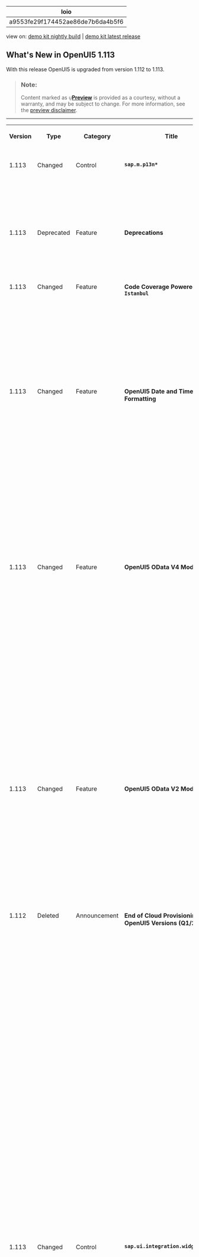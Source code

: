 <!-- loioa9553fe29f174452ae86de7b6da4b5f6 -->

| loio |
| -----|
| a9553fe29f174452ae86de7b6da4b5f6 |

<div id="loio">

view on: [demo kit nightly build](https://sdk.openui5.org/nightly/#/topic/a9553fe29f174452ae86de7b6da4b5f6) | [demo kit latest release](https://sdk.openui5.org/topic/a9553fe29f174452ae86de7b6da4b5f6)</div>

<link rel="stylesheet" type="text/css" href="css/sap-icons.css"/>

## What's New in OpenUI5 1.113

With this release OpenUI5 is upgraded from version 1.112 to 1.113.

> ### Note:  
> Content marked as <span style="color:#666666;"><span class="SAP-icons-V5"></span></span>**[Preview](https://help.sap.com/docs/whats-new-disclaimer)** is provided as a courtesy, without a warranty, and may be subject to change. For more information, see the [preview disclaimer](https://help.sap.com/docs/whats-new-disclaimer).

****


<table>
<tr>
<th valign="top">

Version

</th>
<th valign="top">

Type

</th>
<th valign="top">

Category

</th>
<th valign="top">

Title

</th>
<th valign="top">

Description

</th>
<th valign="top">

Action

</th>
<th valign="top">

Available as of

</th>
</tr>
<tr>
<td valign="top">

1.113 

</td>
<td valign="top">

Changed 

</td>
<td valign="top">

Control 

</td>
<td valign="top">

**`sap.m.p13n*`** 

</td>
<td valign="top">

**`sap.m.p13n*`**

We have further improved the usability and accessibility of the *View Settings* dialog: You can now move items up and down using keyboard shortcuts. For more information, see the [Sample](https://sdk.openui5.org/entity/sap.ui.comp.smarttable.SmartTable/sample/sap.ui.comp.sample.smarttable).

<sub>Changed•Control•Info Only•1.113</sub>

</td>
<td valign="top">

Info Only 

</td>
<td valign="top">

2023-04-20

</td>
</tr>
<tr>
<td valign="top">

1.113 

</td>
<td valign="top">

Deprecated 

</td>
<td valign="top">

Feature 

</td>
<td valign="top">

**Deprecations** 

</td>
<td valign="top">

**Deprecations**

There are currently no major deprecations. For a complete list of all deprecations, see [Deprecated APIs](https://sdk.openui5.org/api/deprecated).

<sub>Deprecated•Feature•Info Only•1.113</sub>

</td>
<td valign="top">

Info Only 

</td>
<td valign="top">

2023-04-20

</td>
</tr>
<tr>
<td valign="top">

1.113 

</td>
<td valign="top">

Changed 

</td>
<td valign="top">

Feature 

</td>
<td valign="top">

**Code Coverage Powered by `Istanbul`** 

</td>
<td valign="top">

**Code Coverage Powered by `Istanbul`**

OpenUI5 already provides a deep integration of `QUnit` and code coverage measurement. We now introduce `Istanbul` as a modern JavaScript code instrumenter, which is intended to eventually replace the former, now legacy solution based on `Blanket.js`.

To start taking advantage of the more future-proof and feature-rich `Istanbul` solution, see the updated [code coverage documentation](Code_Coverage_Measurement_7ef3242.md).

<sub>Changed•Feature•Info Only•1.113</sub>

</td>
<td valign="top">

Info Only 

</td>
<td valign="top">

2023-04-20

</td>
</tr>
<tr>
<td valign="top">

1.113 

</td>
<td valign="top">

Changed 

</td>
<td valign="top">

Feature 

</td>
<td valign="top">

**OpenUI5 Date and Time Formatting** 

</td>
<td valign="top">

**OpenUI5 Date and Time Formatting**

The new version of OpenUI5 introduces the following formatting features:

-   You can now centrally configure calendar week numbering via the new `calendarWeekNumbering` configuration parameter. Note that the `calendarWeekNumbering` format option introduced with OpenUI5 1.108 for `sap.ui.core.format.DateFormat` overrules the central configuration.

    For more information, see [Configuration Options and URL Parameters](Configuration_Options_and_URL_Parameters_91f2d03.md).

-   We provide the new `intervalDelimiter` format option for `sap.ui.core.format.DateFormat`. If an `intervalDelimiter` is set, the locale-specific rules for displaying a range as defined in the Common Locale Data Repository are overruled; the two parts of the range are formatted individually, and the given delimiter is used.


<sub>Changed•Feature•Info Only•1.113</sub>

</td>
<td valign="top">

Info Only 

</td>
<td valign="top">

2023-04-20

</td>
</tr>
<tr>
<td valign="top">

1.113 

</td>
<td valign="top">

Changed 

</td>
<td valign="top">

Feature 

</td>
<td valign="top">

**OpenUI5 OData V4 Model** 

</td>
<td valign="top">

**OpenUI5 OData V4 Model**

The new version of the OpenUI5 OData V4 model introduces the following features:

-   You can now delete nested transient records that were created using the experimental Deep Create feature provided with OpenUI5 1.112. Any initial data handed over to `sap.ui.model.odata.v4.ODataListBinding#create` can now contain nested entities.

    For more information, see the [API Reference](https://sdk.openui5.org/api/sap.ui.model.odata.v4.ODataListBinding/methods/create).

-   In read-only scenarios, you can now combine the experimental hierarchy feature introduced with OpenUI5 1.105 with the `sap.ui.model.odata.v4.Context#setKeepAlive` and `sap.ui.model.odata.v4.ODataModel#getKeepAliveContext` data synchronization methods described in [Data Reuse](Data_Reuse_648e360.md).

    For more information, see the API Reference for [`setKeepAlive`](https://sdk.openui5.org/api/sap.ui.model.odata.v4.Context/methods/setKeepAlive) and [`getKeepAliveContext`](https://sdk.openui5.org/api/sap.ui.model.odata.v4.ODataModel/methods/getKeepAliveContext).

-   The `sap.ui.model.odata.v4.Context#resetChanges` API introduced as an experimental feature with OpenUI5 1.109 is now generally available.

    For more information, see the [API Reference](https://sdk.openui5.org/api/sap.ui.model.odata.v4.Context/methods/resetChanges).


<sub>Changed•Feature•Info Only•1.113</sub>

</td>
<td valign="top">

Info Only 

</td>
<td valign="top">

2023-04-20

</td>
</tr>
<tr>
<td valign="top">

1.113 

</td>
<td valign="top">

Changed 

</td>
<td valign="top">

Feature 

</td>
<td valign="top">

**OpenUI5 OData V2 Model** 

</td>
<td valign="top">

**OpenUI5 OData V2 Model**

You can now prevent the activation of a new inactive entity by using `sap.ui.base.Event#preventDefault` in the handler of the `createActivate` event of an `sap.ui.model.odata.v2.ODataListBinding`. Note that user input into inactive rows is regarded as a pending change by `sap.ui.model.odata.v2.ODataModel#hasPendingChanges`; it can be reset using `sap.ui.model.odata.v2.ODataModel#resetChanges`.

For more information, see the API Reference for [`hasPendingChanges`](https://sdk.openui5.org/api/sap.ui.model.odata.v2.ODataModel/methods/hasPendingChanges), [`resetChanges`](https://sdk.openui5.org/api/sap.ui.model.odata.v2.ODataModel/methods/resetChanges), and [`Event.preventDefault`](https://sdk.openui5.org/api/sap.ui.base.Event/methods/preventDefault).

<sub>Changed•Feature•Info Only•1.113</sub>

</td>
<td valign="top">

Info Only 

</td>
<td valign="top">

2023-04-20

</td>
</tr>
<tr>
<td valign="top">

1.112

</td>
<td valign="top">

Deleted 

</td>
<td valign="top">

Announcement 

</td>
<td valign="top">

**End of Cloud Provisioning for OpenUI5 Versions \(Q1/2023\)** 

</td>
<td valign="top">

**End of Cloud Provisioning for OpenUI5 Versions \(Q1/2023\)**

> ### Note:  
> The following information concerns important upcoming changes for end users. These changes may require end users to adjust and/or test cases to be adapted, but they won't stop or disrupt software or processes.

The following OpenUI5 versions will be removed from the OpenUI5 Content Delivery Network \(CDN\) after the end of Q1/2023.

**Minor Versions Reaching Their End of Cloud Provisioning**

The following versions including all patches will be removed entirely:

-   1.90
-   1.93
-   1.97
-   1.98

Action: Upgrade to a version that’s still in maintenance.

**Patch Versions Reaching Their End of Cloud Provisioning**

The following patches will be removed:

-   Long-term maintenance versions:

    -   1.38.52 to 1.38.53
    -   1.71.40-1.71.43
    -   1.84.20 to 1.84.22
    -   1.96.3 to 1.96.6

    Action: Upgrade to the latest available patch for the respective OpenUI5 version.


For more information, see [UI5 Releases Ending Service in 2023](https://blogs.sap.com/2022/12/05/ui5-releases-ending-service-in-2023/) and [Version Overview](https://sdk.openui5.org/versionoverview.html).

<sub>Deleted•Announcement•Required•1.112</sub>

</td>
<td valign="top">

Required 

</td>
<td valign="top">

2023-03-31

</td>
</tr>
<tr>
<td valign="top">

1.113 

</td>
<td valign="top">

Changed 

</td>
<td valign="top">

Control 

</td>
<td valign="top">

**`sap.ui.integration.widgets.Card`** 

</td>
<td valign="top">

**`sap.ui.integration.widgets.Card`**

-   Using the new `customStateIcon` property, you can now set custom state-icons for the items in Table, List, and Object cards. Before this change, states like `Error`, `Warning`, `Success`, or `Information`, only had default icons. For more information, see the [Table Card](https://sdk.openui5.org/test-resources/sap/ui/integration/demokit/cardExplorer/webapp/index.html#/learn/typesDeclarative/table) section and the [Sample](https://sdk.openui5.org/test-resources/sap/ui/integration/demokit/cardExplorer/webapp/index.html#/explore/table/visibleColumns) in the Card Explorer.

-   Integration cards now support the `IllustratedMessage` control to provide more informative and consistent error messages. When the application is in debug mode \(when the URL parameter `sap-ui-debug=true` is set\), the *Show More* button opens a dialog with relevant additional \(more technical\) information.

-   We have enhanced the Table card with several new properties:

    -   You can use the new `highlight` property to show the state of each table row. Additionally, the `highlightText` property conveys the semantic of this state for better accessibility.
    -   The `additionalText` property gives you the option to display additional text in the table identifier column.

    For more information, see the [Table Card](https://sdk.openui5.org/test-resources/sap/ui/integration/demokit/cardExplorer/webapp/index.html#/learn/typesDeclarative/table) section and the [Sample](https://sdk.openui5.org/test-resources/sap/ui/integration/demokit/cardExplorer/webapp/index.html#/explore/table/highlight) in the Card Explorer. 


<sub>Changed•Control•Info Only•1.113</sub>

</td>
<td valign="top">

Info Only 

</td>
<td valign="top">

2023-04-20

</td>
</tr>
<tr>
<td valign="top">

1.113 

</td>
<td valign="top">

Changed 

</td>
<td valign="top">

Feature 

</td>
<td valign="top">

**`sap.ui.test.Opa5`** 

</td>
<td valign="top">

**`sap.ui.test.Opa5`**

We have introduced a new `fetchWaiter`, which checks for currently ongoing fetch requests.

<sub>Changed•Feature•Info Only•1.113</sub>

</td>
<td valign="top">

Info Only 

</td>
<td valign="top">

2023-04-20

</td>
</tr>
<tr>
<td valign="top">

1.113 

</td>
<td valign="top">

Changed 

</td>
<td valign="top">

Control 

</td>
<td valign="top">

**`sap.m.SuggestionsPopover`** 

</td>
<td valign="top">

**`sap.m.SuggestionsPopover`**

We have restricted the width of input suggestions to a maximum of 40 rem for optimal user experience. Limiting the width of suggestions allows users to easily scan and select options. However, if the input field is wider than 40 rem, the width of the suggestions matches the input’s width.

<sub>Changed•Control•Info Only•1.113</sub>

</td>
<td valign="top">

Info Only 

</td>
<td valign="top">

2023-04-20

</td>
</tr>
<tr>
<td valign="top">

1.113 

</td>
<td valign="top">

Changed 

</td>
<td valign="top">

Control 

</td>
<td valign="top">

**`sap.m.IllustratedMessage`** 

</td>
<td valign="top">

**`sap.m.IllustratedMessage`**

We have introduced a new `Survey` illustration type and four new illustrations to the default illustration set: `sapIllus-Dialog-NoColumnsSet`, `sapIllus-Dot-NoColumnsSet`, `sapIllus-Scene-NoColumnsSet`, and `sapIllus-Spot-NoColumnsSet`. For more information, see the [API Reference](https://sdk.openui5.org/api/sap.m.IllustratedMessage). 

<sub>Changed•Control•Info Only•1.113</sub>

</td>
<td valign="top">

Info Only 

</td>
<td valign="top">

2023-04-20

</td>
</tr>
<tr>
<td valign="top">

1.113 

</td>
<td valign="top">

Changed 

</td>
<td valign="top">

Control 

</td>
<td valign="top">

**`sap.ui.unified.FileUploader`** 

</td>
<td valign="top">

**`sap.ui.unified.FileUploader`**

We have implemented two new methods in the control's API, a trigger to open the native file upload picker and a getter to return the file input type element from the control DOM representation.

For more information, see the [API Reference](https://sdk.openui5.org/api/sap.ui.unified.FileUploader). 

<sub>Changed•Control•Info Only•1.113</sub>

</td>
<td valign="top">

Info Only 

</td>
<td valign="top">

2023-04-20

</td>
</tr>
<tr>
<td valign="top">

1.113 

</td>
<td valign="top">

Changed 

</td>
<td valign="top">

Control 

</td>
<td valign="top">

**`sap.f.SidePanel`** 

</td>
<td valign="top">

**`sap.f.SidePanel`**

We have implemented an **enabled** property to the Side Panel item, which disables the controls and UI elements inside it.

For more information, see the [Sample](https://sdk.openui5.org/entity/sap.f.SidePanel/sample/sap.f.sample.SidePanel). 

<sub>Changed•Control•Info Only•1.113</sub>

</td>
<td valign="top">

Info Only 

</td>
<td valign="top">

2023-04-20

</td>
</tr>
<tr>
<td valign="top">

1.113 

</td>
<td valign="top">

Changed 

</td>
<td valign="top">

Control 

</td>
<td valign="top">

**`sap.m.SinglePlanningCalendar`** 

</td>
<td valign="top">

**`sap.m.SinglePlanningCalendar`**

We have implemented a new mode to select one or more dates in **SinglePlanningCalendar**. Тhe single day option is enabled by default, the multi-date selection option is possible by using a key combination \([Ctrl\] + [Meta key\]  and select the dates\) or by activating the new **MultiDateSelectionMode** property.

For more information, see the [Sample](https://sdk.openui5.org/entity/sap.m.SinglePlanningCalendar/sample/sap.m.sample.SinglePlanningCalendarDateSelection). 

<sub>Changed•Control•Info Only•1.113</sub>

</td>
<td valign="top">

Info Only 

</td>
<td valign="top">

2023-04-20

</td>
</tr>
</table>

**Parent topic:**[Previous Versions](Previous_Versions_6660a59.md "")

**Related Information**  


[What's New in OpenUI5 1.125](What_s_New_in_OpenUI5_1_125_9d87044.md "With this release OpenUI5 is upgraded from version 1.124 to 1.125.")

[What's New in OpenUI5 1.124](What_s_New_in_OpenUI5_1_124_7f77c3f.md "With this release OpenUI5 is upgraded from version 1.123 to 1.124.")

[What's New in OpenUI5 1.123](What_s_New_in_OpenUI5_1_123_9d00ac7.md "With this release OpenUI5 is upgraded from version 1.122 to 1.123.")

[What's New in OpenUI5 1.122](What_s_New_in_OpenUI5_1_122_5d078da.md "With this release OpenUI5 is upgraded from version 1.121 to 1.122.")

[What's New in OpenUI5 1.121](What_s_New_in_OpenUI5_1_121_91a4a2f.md "With this release OpenUI5 is upgraded from version 1.120 to 1.121.")

[What's New in OpenUI5 1.120](What_s_New_in_OpenUI5_1_120_2359b63.md "With this release OpenUI5 is upgraded from version 1.119 to 1.120.")

[What's New in OpenUI5 1.119](What_s_New_in_OpenUI5_1_119_0b1903a.md "With this release OpenUI5 is upgraded from version 1.118 to 1.119.")

[What's New in OpenUI5 1.118](What_s_New_in_OpenUI5_1_118_3eecbde.md "With this release OpenUI5 is upgraded from version 1.117 to 1.118.")

[What's New in OpenUI5 1.117](What_s_New_in_OpenUI5_1_117_029d3b4.md "With this release OpenUI5 is upgraded from version 1.116 to 1.117.")

[What's New in OpenUI5 1.116](What_s_New_in_OpenUI5_1_116_ebd6f34.md "With this release OpenUI5 is upgraded from version 1.115 to 1.116.")

[What's New in OpenUI5 1.115](What_s_New_in_OpenUI5_1_115_409fde8.md "With this release OpenUI5 is upgraded from version 1.114 to 1.115.")

[What's New in OpenUI5 1.114](What_s_New_in_OpenUI5_1_114_890fce1.md "With this release OpenUI5 is upgraded from version 1.113 to 1.114.")

[What's New in OpenUI5 1.112](What_s_New_in_OpenUI5_1_112_34afc69.md "With this release OpenUI5 is upgraded from version 1.111 to 1.112.")

[What's New in OpenUI5 1.111](What_s_New_in_OpenUI5_1_111_7a67837.md "With this release OpenUI5 is upgraded from version 1.110 to 1.111.")

[What's New in OpenUI5 1.110](What_s_New_in_OpenUI5_1_110_71a855c.md "With this release OpenUI5 is upgraded from version 1.109 to 1.110.")

[What's New in OpenUI5 1.109](What_s_New_in_OpenUI5_1_109_3264bd2.md "With this release OpenUI5 is upgraded from version 1.108 to 1.109.")

[What's New in OpenUI5 1.108](What_s_New_in_OpenUI5_1_108_66e33f0.md "With this release OpenUI5 is upgraded from version 1.107 to 1.108.")

[What's New in OpenUI5 1.107](What_s_New_in_OpenUI5_1_107_d4ff916.md "With this release OpenUI5 is upgraded from version 1.106 to 1.107.")

[What's New in OpenUI5 1.106](What_s_New_in_OpenUI5_1_106_5b497b0.md "With this release OpenUI5 is upgraded from version 1.105 to 1.106.")

[What's New in OpenUI5 1.105](What_s_New_in_OpenUI5_1_105_4d6c00e.md "With this release OpenUI5 is upgraded from version 1.104 to 1.105.")

[What's New in OpenUI5 1.104](What_s_New_in_OpenUI5_1_104_69e567c.md "With this release OpenUI5 is upgraded from version 1.103 to 1.104.")

[What's New in OpenUI5 1.103](What_s_New_in_OpenUI5_1_103_0e98c76.md "With this release OpenUI5 is upgraded from version 1.102 to 1.103.")

[What's New in OpenUI5 1.102](What_s_New_in_OpenUI5_1_102_f038c99.md "With this release OpenUI5 is upgraded from version 1.101 to 1.102.")

[What's New in OpenUI5 1.101](What_s_New_in_OpenUI5_1_101_7733b00.md "With this release OpenUI5 is upgraded from version 1.100 to 1.101.")

[What's New in OpenUI5 1.100](What_s_New_in_OpenUI5_1_100_27dec1d.md "With this release OpenUI5 is upgraded from version 1.99 to 1.100.")

[What's New in OpenUI5 1.99](What_s_New_in_OpenUI5_1_99_4f35848.md "With this release OpenUI5 is upgraded from version 1.98 to 1.99.")

[What's New in OpenUI5 1.98](What_s_New_in_OpenUI5_1_98_d9f16f2.md "With this release OpenUI5 is upgraded from version 1.97 to 1.98.")

[What's New in OpenUI5 1.97](What_s_New_in_OpenUI5_1_97_fa0e282.md "With this release OpenUI5 is upgraded from version 1.96 to 1.97.")

[What's New in OpenUI5 1.96](What_s_New_in_OpenUI5_1_96_7a9269f.md "With this release OpenUI5 is upgraded from version 1.95 to 1.96.")

[What's New in OpenUI5 1.95](What_s_New_in_OpenUI5_1_95_a1aea67.md "With this release OpenUI5 is upgraded from version 1.94 to 1.95.")

[What's New in OpenUI5 1.94](What_s_New_in_OpenUI5_1_94_c40f1e6.md "With this release OpenUI5 is upgraded from version 1.93 to 1.94.")

[What's New in OpenUI5 1.93](What_s_New_in_OpenUI5_1_93_f273340.md "With this release OpenUI5 is upgraded from version 1.92 to 1.93.")

[What's New in OpenUI5 1.92](What_s_New_in_OpenUI5_1_92_1ef345d.md "With this release OpenUI5 is upgraded from version 1.91 to 1.92.")

[What's New in OpenUI5 1.91](What_s_New_in_OpenUI5_1_91_0a2bd79.md "With this release OpenUI5 is upgraded from version 1.90 to 1.91.")

[What's New in OpenUI5 1.90](What_s_New_in_OpenUI5_1_90_91c10c2.md "With this release OpenUI5 is upgraded from version 1.89 to 1.90.")

[What's New in OpenUI5 1.89](What_s_New_in_OpenUI5_1_89_e56cddc.md "With this release OpenUI5 is upgraded from version 1.88 to 1.89.")

[What's New in OpenUI5 1.88](What_s_New_in_OpenUI5_1_88_e15a206.md "With this release OpenUI5 is upgraded from version 1.87 to 1.88.")

[What's New in OpenUI5 1.87](What_s_New_in_OpenUI5_1_87_b506da7.md "With this release OpenUI5 is upgraded from version 1.86 to 1.87.")

[What's New in OpenUI5 1.86](What_s_New_in_OpenUI5_1_86_4c1c959.md "With this release OpenUI5 is upgraded from version 1.85 to 1.86.")

[What's New in OpenUI5 1.85](What_s_New_in_OpenUI5_1_85_1d18eb5.md "With this release OpenUI5 is upgraded from version 1.84 to 1.85.")

[What's New in OpenUI5 1.84](What_s_New_in_OpenUI5_1_84_dc76640.md "With this release OpenUI5 is upgraded from version 1.82 to 1.84.")

[What's New in OpenUI5 1.82](What_s_New_in_OpenUI5_1_82_3a8dd13.md "With this release OpenUI5 is upgraded from version 1.81 to 1.82.")

[What's New in OpenUI5 1.81](What_s_New_in_OpenUI5_1_81_f5e2a21.md "With this release OpenUI5 is upgraded from version 1.80 to 1.81.")

[What's New in OpenUI5 1.80](What_s_New_in_OpenUI5_1_80_8cee506.md "With this release OpenUI5 is upgraded from version 1.79 to 1.80.")

[What's New in OpenUI5 1.79](What_s_New_in_OpenUI5_1_79_99c4cdc.md "With this release OpenUI5 is upgraded from version 1.78 to 1.79.")

[What's New in OpenUI5 1.78](What_s_New_in_OpenUI5_1_78_f09b63e.md "With this release OpenUI5 is upgraded from version 1.77 to 1.78.")

[What's New in OpenUI5 1.77](What_s_New_in_OpenUI5_1_77_c46b439.md "With this release OpenUI5 is upgraded from version 1.76 to 1.77.")

[What's New in OpenUI5 1.76](What_s_New_in_OpenUI5_1_76_aad03b5.md "With this release OpenUI5 is upgraded from version 1.75 to 1.76.")

[What's New in OpenUI5 1.75](What_s_New_in_OpenUI5_1_75_5cbb62d.md "With this release OpenUI5 is upgraded from version 1.74 to 1.75.")

[What's New in OpenUI5 1.74](What_s_New_in_OpenUI5_1_74_c22208a.md "With this release OpenUI5 is upgraded from version 1.73 to 1.74.")

[What's New in OpenUI5 1.73](What_s_New_in_OpenUI5_1_73_231dd13.md "With this release OpenUI5 is upgraded from version 1.72 to 1.73.")

[What's New in OpenUI5 1.72](What_s_New_in_OpenUI5_1_72_521cad9.md "With this release OpenUI5 is upgraded from version 1.71 to 1.72.")

[What's New in OpenUI5 1.71](What_s_New_in_OpenUI5_1_71_a93a6a3.md "With this release OpenUI5 is upgraded from version 1.70 to 1.71.")

[What's New in OpenUI5 1.70](What_s_New_in_OpenUI5_1_70_f073d69.md "With this release OpenUI5 is upgraded from version 1.69 to 1.70.")

[What's New in OpenUI5 1.69](What_s_New_in_OpenUI5_1_69_89a18bd.md "With this release OpenUI5 is upgraded from version 1.68 to 1.69.")

[What's New in OpenUI5 1.68](What_s_New_in_OpenUI5_1_68_f94bf93.md "With this release OpenUI5 is upgraded from version 1.67 to 1.68.")

[What's New in OpenUI5 1.67](What_s_New_in_OpenUI5_1_67_a6b1472.md "With this release OpenUI5 is upgraded from version 1.66 to 1.67.")

[What's New in OpenUI5 1.66](What_s_New_in_OpenUI5_1_66_c9896e9.md "With this release OpenUI5 is upgraded from version 1.65 to 1.66.")

[What's New in OpenUI5 1.65](What_s_New_in_OpenUI5_1_65_0f5acfd.md "With this release OpenUI5 is upgraded from version 1.64 to 1.65.")

[What's New in OpenUI5 1.64](What_s_New_in_OpenUI5_1_64_0e30822.md "With this release OpenUI5 is upgraded from version 1.63 to 1.64.")

[What's New in OpenUI5 1.63](What_s_New_in_OpenUI5_1_63_e8d9da7.md "With this release OpenUI5 is upgraded from version 1.62 to 1.63.")

[What's New in OpenUI5 1.62](What_s_New_in_OpenUI5_1_62_771f4d5.md "With this release OpenUI5 is upgraded from version 1.61 to 1.62.")

[What's New in OpenUI5 1.61](What_s_New_in_OpenUI5_1_61_d991552.md "With this release OpenUI5 is upgraded from version 1.60 to 1.61.")

[What's New in OpenUI5 1.60](What_s_New_in_OpenUI5_1_60_5a0e1f7.md "With this release OpenUI5 is upgraded from version 1.58 to 1.60.")

[What's New in OpenUI5 1.58](What_s_New_in_OpenUI5_1_58_7c927aa.md "With this release OpenUI5 is upgraded from version 1.56 to 1.58.")

[What's New in OpenUI5 1.56](What_s_New_in_OpenUI5_1_56_108b7fd.md "With this release OpenUI5 is upgraded from version 1.54 to 1.56.")

[What's New in OpenUI5 1.54](What_s_New_in_OpenUI5_1_54_c838330.md "With this release OpenUI5 is upgraded from version 1.52 to 1.54.")

[What's New in OpenUI5 1.52](What_s_New_in_OpenUI5_1_52_849e1b6.md "With this release OpenUI5 is upgraded from version 1.50 to 1.52.")

[What's New in OpenUI5 1.50](What_s_New_in_OpenUI5_1_50_759e9f3.md "With this release OpenUI5 is upgraded from version 1.48 to 1.50.")

[What's New in OpenUI5 1.48](What_s_New_in_OpenUI5_1_48_fa1efac.md "With this release OpenUI5 is upgraded from version 1.46 to 1.48.")

[What's New in OpenUI5 1.46](What_s_New_in_OpenUI5_1_46_6307539.md "With this release OpenUI5 is upgraded from version 1.44 to 1.46.")

[What's New in OpenUI5 1.44](What_s_New_in_OpenUI5_1_44_a0cb7a0.md "With this release OpenUI5 is upgraded from version 1.42 to 1.44.")

[What's New in OpenUI5 1.42](What_s_New_in_OpenUI5_1_42_468b05d.md "With this release OpenUI5 is upgraded from version 1.40 to 1.42.")

[What's New in OpenUI5 1.40](What_s_New_in_OpenUI5_1_40_fbab50e.md "With this release OpenUI5 is upgraded from version 1.38 to 1.40.")

[What's New in OpenUI5 1.38](What_s_New_in_OpenUI5_1_38_f218918.md "With this release OpenUI5 is upgraded from version 1.36 to 1.38.")


